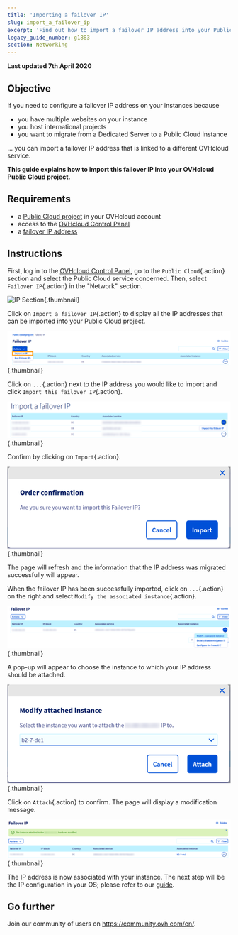 ```yaml
---
title: 'Importing a failover IP'
slug: import_a_failover_ip
excerpt: 'Find out how to import a failover IP address into your Public Cloud Project'
legacy_guide_number: g1883
section: Networking
---
```


**Last updated 7th April 2020**

## Objective

If you need to configure a failover IP address on your instances because

- you have multiple websites on your instance 
- you host international projects
- you want to migrate from a Dedicated Server to a Public Cloud instance

... you can import a failover IP address that is linked to a different OVHcloud service.

**This guide explains how to import this failover IP into your OVHcloud Public Cloud project.**

## Requirements

- a [Public Cloud project](https://www.ovhcloud.com/en-ie/public-cloud/) in your OVHcloud account
- access to the [OVHcloud Control Panel](https://www.ovh.com/auth/?action=gotomanager&from=https://www.ovh.ie/&ovhSubsidiary=ie)
- a [failover IP address](https://www.ovhcloud.com/en-ie/bare-metal/ip/)


## Instructions

First, log in to the [OVHcloud Control Panel](https://www.ovh.com/auth/?action=gotomanager&from=https://www.ovh.ie/&ovhSubsidiary=ie), go to the `Public Cloud`{.action} section and select the Public Cloud service concerned. Then, select `Failover IP`{.action} in the "Network" section.

![IP Section](images/import.png){.thumbnail}

Click on `Import a failover IP`{.action} to display all the IP addresses that can be imported into your Public Cloud project.

![IP Section](images/import1.png){.thumbnail}

Click on `...`{.action} next to the IP address you would like to import and click `Import this failover IP`{.action}.

![Import Failover IP](images/import2.png){.thumbnail}

Confirm by clicking on `Import`{.action}.

![Import Failover IP](images/importconfirm.png){.thumbnail}

The page will refresh and the information that the IP address was migrated successfully will appear.

When the failover IP has been successfully imported, click on `...`{.action} on the right and select `Modify the associated instance`{.action}.

![Import Failover IP](images/modifyinstance.png){.thumbnail}

A pop-up will appear to choose the instance to which your IP address should be attached.

![Import Failover IP](images/modifyinstance1.png){.thumbnail}

Click on `Attach`{.action} to confirm. The page will display a modification message.

![Import Failover IP](images/modifycompleted.png){.thumbnail}

The IP address is now associated with your instance.
The next step will be the IP configuration in your OS; please refer to our [guide](https://docs.ovh.com/ie/en/public-cloud/configure_a_failover_ip).

## Go further

Join our community of users on <https://community.ovh.com/en/>.
